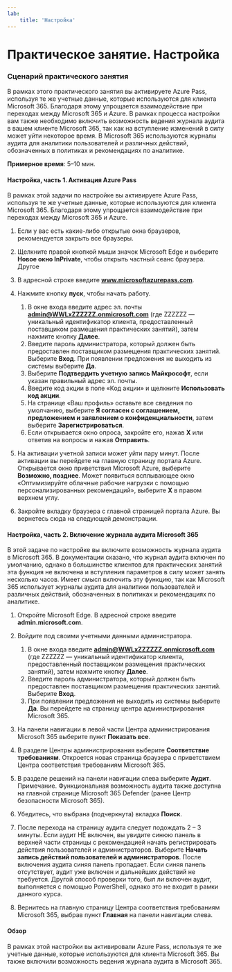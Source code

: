 ```yaml
---
lab:
    title: 'Настройка'
---
```


# Практическое занятие. Настройка

### Сценарий практического занятия

В рамках этого практического занятия вы активируете Azure Pass, используя те же учетные данные, которые используются для клиента Microsoft 365.  Благодаря этому упрощается взаимодействие при переходах между Microsoft 365 и Azure. В рамках процесса настройки вам также необходимо включить возможность ведения журнала аудита в вашем клиенте Microsoft 365, так как на вступление изменений в силу может уйти некоторое время. В Microsoft 365 используются журналы аудита для аналитики пользователей и различных действий, обозначенных в политиках и рекомендациях по аналитике.

**Примерное время**: 5–10 мин.

#### Настройка, часть 1. Активация Azure Pass
В рамках этой задачи по настройке вы активируете Azure Pass, используя те же учетные данные, которые используются для клиента Microsoft 365.  Благодаря этому упрощается взаимодействие при переходах между Microsoft 365 и Azure.

1. Если у вас есть какие-либо открытые окна браузеров, рекомендуется закрыть все браузеры.

1. Щелкните правой кнопкой мыши значок Microsoft Edge и выберите **Новое окно InPrivate**, чтобы открыть частный сеанс браузера. Другое 

1. В адресной строке введите **www.microsoftazurepass.com**.  

1. Нажмите кнопку **пуск**, чтобы начать работу.

    1. В окне входа введите адрес эл. почты **admin@WWLxZZZZZZ.onmicrosoft.com** (где ZZZZZZ — уникальный идентификатор клиента, предоставленный поставщиком размещения практических занятий), затем нажмите кнопку **Далее**.
    1. Введите пароль администратора, который должен быть предоставлен поставщиком размещения практических занятий. Выберите **Вход**. При появлении предложения не выходить из системы выберите **Да**.
    1. Выберите **Подтвердить учетную запись Майкрософт**, если указан правильный адрес эл. почты.
    1. Введите код акции в поле «Код акции» и щелкните **Использовать код акции**.  
    1. На странице «Ваш профиль» оставьте все сведения по умолчанию, выберите **Я согласен с соглашением, предложением и заявлением о конфиденциальности**, затем выберите **Зарегистрироваться**.
    1. Если открывается окно опроса, закройте его, нажав **X** или ответив на вопросы и нажав **Отправить**.

1. На активации учетной записи может уйти пару минут.  После активации вы перейдете на главную страницу портала Azure. Открывается окно приветствия Microsoft Azure, выберите **Возможно, позднее**. Может появиться всплывающее окно «Оптимизируйте облачные рабочие нагрузки с помощью персонализированных рекомендаций», выберите **X** в правом верхнем углу.

1. Закройте вкладку браузера с главной страницей портала Azure. Вы вернетесь сюда на следующей демонстрации.

#### Настройка, часть 2. Включение журнала аудита Microsoft 365
В этой задаче по настройке вы включите возможность журнала аудита в Microsoft 365.  В документации сказано, что журнал аудита включен по умолчанию, однако в большинстве клиентов для практических занятий эта функция не включена и вступления параметров в силу может занять несколько часов.  Имеет смысл включить эту функцию, так как Microsoft 365 использует журналы аудита для аналитики пользователей и различных действий, обозначенных в политиках и рекомендациях по аналитике.

1. Откройте Microsoft Edge. В адресной строке введите **admin.microsoft.com**.

1. Войдите под своими учетными данными администратора.
    1. В окне входа введите **admin@WWLxZZZZZZ.onmicrosoft.com** (где ZZZZZZ — уникальный идентификатор клиента, предоставленный поставщиком размещения практических занятий), затем нажмите кнопку **Далее**.
    1. Введите пароль администратора, который должен быть предоставлен поставщиком размещения практических занятий. Выберите **Вход**.
    1. При появлении предложения не выходить из системы выберите **Да**. Вы перейдете на страницу центра администрирования Microsoft 365.

1. На панели навигации в левой части Центра администрирования Microsoft 365 выберите пункт **Показать все**.

1. В разделе Центры администрирования выберите **Соответствие требованиям**.  Откроется новая страница браузера с приветствием Центра соответствия требованиям Microsoft 365.  

1. В разделе решений на панели навигации слева выберите **Аудит**.  Примечание. Функциональная возможность аудита также доступна на главной странице Microsoft 365 Defender (ранее Центр безопасности Microsoft 365).

1. Убедитесь, что выбрана (подчеркнута) вкладка **Поиск**.

1. После перехода на страницу аудита следует подождать 2 – 3 минуты.  Если аудит НЕ включен, вы увидите синюю панель в верхней части страницы с рекомендацией начать регистрировать действия пользователей и администраторов.  Выберите **Начать запись действий пользователей и администраторов**.  После включения аудита синяя панель пропадает.  Если синяя панель отсутствует, аудит уже включен и дальнейших действий не требуется.  Другой способ проверки того, был ли включен аудит, выполняется с помощью PowerShell, однако это не входит в рамки данного курса.

1. Вернитесь на главную страницу Центра соответствия требованиям Microsoft 365, выбрав пункт **Главная** на панели навигации слева.

#### Обзор

В рамках этой настройки вы активировали Azure Pass, используя те же учетные данные, которые используются для клиента Microsoft 365.  Вы также включили возможность ведения журнала аудита в Microsoft 365.
